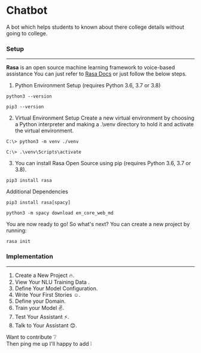 # Chatbot
A bot which helps students to known about there college details without going to college.

### Setup
---
__Rasa__ is an open source machine learning framework to voice-based assistance
You can just refer to [Rasa Docs](https://rasa.com/docs/rasa/installation) or just follow the below steps.

1. Python Environment Setup (requires Python 3.6, 3.7 or 3.8)
```
python3 --version
```
```
pip3 --version
```
2. Virtual Environment Setup
Create a new virtual environment by choosing a Python interpreter and making a .\\venv directory to hold it and activate the virtual environment.<br/>
  ```
  C:\> python3 -m venv ./venv
  ```
  ```
  C:\> .\venv\Scripts\activate
  ```

3. You can install Rasa Open Source using pip (requires Python 3.6, 3.7 or 3.8).<br/>
```
pip3 install rasa
```
 
Additional Dependencies<br/>
```
pip3 install rasa[spacy]
```
```
python3 -m spacy download en_core_web_md
```

You are now ready to go! So what's next? You can create a new project by running:<br/>
```
rasa init
```
### Implementation
---
1. Create a New Project :fire:.
2. View Your NLU Training Data .
3. Define Your Model Configuration.
4. Write Your First Stories :relaxed:.
5. Define your Domain.
6. Train your Model :v:.
7. Test Your Assistant :zap:.
8. Talk to Your Assistant :blush:.

Want to contribute :grey_question:<br/>
Then ping me up I'll happy to add :grey_exclamation:
